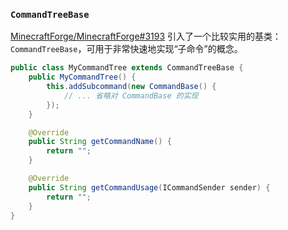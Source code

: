 ### `CommandTreeBase`

[MinecraftForge/MinecraftForge#3193][Forge#3193] 引入了一个比较实用的基类：`CommandTreeBase`，可用于非常快速地实现“子命令”的概念。

````java
public class MyCommandTree extends CommandTreeBase {
    public MyCommandTree() {
        this.addSubcommand(new CommandBase() {
            // ... 省略对 CommandBase 的实现
        });
    }

    @Override
    public String getCommandName() {
        return "";
    }

    @Override
    public String getCommandUsage(ICommandSender sender) {
        return "";
    }
}
````

[Forge#3193]: https://github.com/MinecraftForge/MinecraftForge/pull/3193
